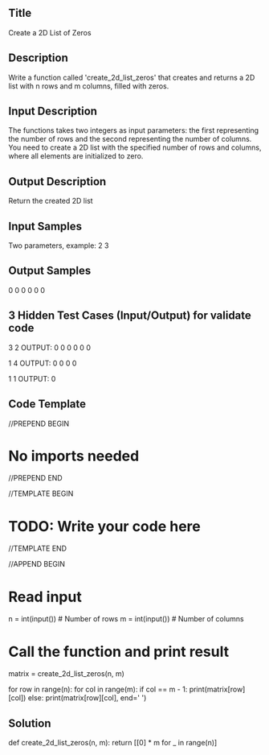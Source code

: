 ## Title
Create a 2D List of Zeros

## Description
Write a function called 'create_2d_list_zeros' that creates and returns a 2D list with n rows and m columns, 
filled with zeros.

## Input Description
The functions takes two integers as input parameters: the first representing the number of rows and 
the second representing the number of columns.
You need to create a 2D list with the specified number of rows and columns, where all elements are initialized to zero.

## Output Description
Return the created 2D list

## Input Samples
Two parameters, example: 2 3

## Output Samples
0 0 0
0 0 0

## 3 Hidden Test Cases (Input/Output) for validate code
3
2
OUTPUT:
0 0
0 0
0 0

1
4
OUTPUT:
0 0 0 0

1
1
OUTPUT:
0

## Code Template
//PREPEND BEGIN
# No imports needed
//PREPEND END

//TEMPLATE BEGIN

# TODO: Write your code here

//TEMPLATE END

//APPEND BEGIN
# Read input
n = int(input())  # Number of rows
m = int(input())  # Number of columns

# Call the function and print result
matrix = create_2d_list_zeros(n, m)

for row in range(n):
    for col in range(m):
        if col == m - 1:
            print(matrix[row][col])
        else:
            print(matrix[row][col], end=' ')


## Solution
def create_2d_list_zeros(n, m):
    return [[0] * m for _ in range(n)]

